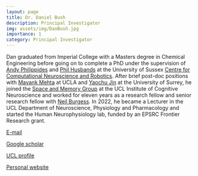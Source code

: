 ```yaml
---
layout: page
title: Dr. Daniel Bush
description: Principal Investigator
img: assets/img/DanBush.jpg
importance: 1
category: Principal Investigator
---
```


Dan graduated from Imperial College with a Masters degree in Chemical Engineering before going on to complete a PhD under the supervision of [Andy Philippides](https://profiles.sussex.ac.uk/p23611-andy-philippides) and [Phil Husbands](https://users.sussex.ac.uk/~philh/) at the University of Sussex [Centre for Computational Neuroscience and Robotics](https://www.sussex.ac.uk/ccnr/). After brief post-doc positions with [Mayank Mehta](https://www.physics.ucla.edu/~mayank/) at UCLA and [Yaochu Jin](https://www.surrey.ac.uk/people/yaochu-jin) at the University of Surrey, he joined the [Space and Memory Group](https://www.ucl.ac.uk/icn/research/research-groups/space-memory) at the UCL Institute of Cognitive Neuroscience and worked for eleven years as a research fellow and senior research fellow with [Neil Burgess](https://www.ucl.ac.uk/icn/people/neil-burgess). In 2022, he became a Lecturer in the UCL Department of Neuroscience, Physiology and Pharmacology and started the Human Neurophysiology lab, funded by an EPSRC Frontier Research grant.
  
[E-mail](mailto:drdanielbush@gmail.com)  
  
[Google scholar](https://scholar.google.com/citations?user=mzz-3lEAAAAJ&hl=en)  
  
[UCL profile](https://iris.ucl.ac.uk/iris/browse/profile?upi=DBUSH99)  
  
[Personal website](http://danbush.co.uk/)
